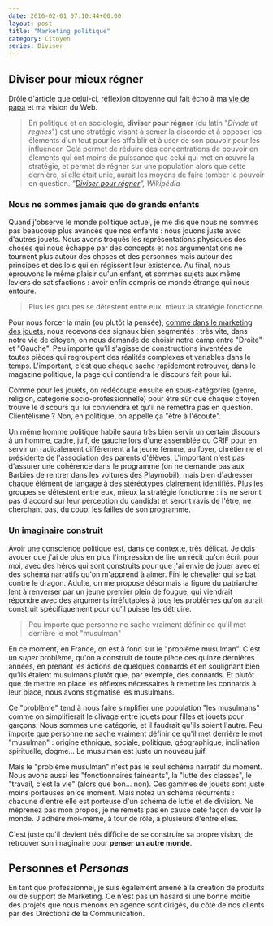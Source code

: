 ```yaml
---
date: 2016-02-01 07:10:44+00:00
layout: post
title: "Marketing politique"
category: Citoyen
series: Diviser
---
```


## Diviser pour mieux régner

Drôle d'article que celui-ci, réflexion citoyenne qui fait écho à ma [vie de papa](/2016/02/division-sur-catalogue/ "Division sur catalogue") et ma vision du Web.

<!-- more -->

> En politique et en sociologie, **diviser pour régner** (du latin "<em lang="latin">Divide ut regnes</em>") est une stratégie visant à semer la discorde et à opposer les éléments d'un tout pour les affaiblir et à user de son pouvoir pour les influencer. Cela permet de réduire des concentrations de pouvoir en éléments qui ont moins de puissance que celui qui met en œuvre la stratégie, et permet de régner sur une population alors que cette dernière, si elle était unie, aurait les moyens de faire tomber le pouvoir en question.
> <cite>"[Diviser pour régner](https://fr.wikipedia.org/wiki/Diviser_pour_r%C3%A9gner)", Wikipédia</cite>

### Nous ne sommes jamais que de grands enfants

Quand j'observe le monde politique actuel, je me dis que nous ne sommes pas beaucoup plus avancés que nos enfants : nous jouons juste avec d'autres jouets. Nous avons troqués les représentations physiques des choses qui nous échappe par des concepts et nos argumentations ne tournent plus autour des choses et des personnes mais autour des principes et des lois qui en régissent leur existence. Au final, nous éprouvons le même plaisir qu'un enfant, et sommes sujets aux même leviers de satisfactions : avoir enfin compris ce monde étrange qui nous entoure.

> Plus les groupes se détestent entre eux, mieux la stratégie fonctionne.

Pour nous forcer la main (ou plutôt la pensée), [comme dans le marketing des jouets](/2016/02/division-sur-catalogue/ "Division sur catalogue"), nous recevons des signaux bien segmentés : très vite, dans notre vie de citoyen, on nous demande de choisir notre camp entre "Droite" et "Gauche". Peu importe qu'il s'agisse de constructions inventées de toutes pièces qui regroupent des réalités complexes et variables dans le temps. L'important, c'est que chaque sache rapidement retrouver, dans le magazine politique, la page qui contiendra le discours fait pour lui.

Comme pour les jouets, on redécoupe ensuite en sous-catégories (genre, religion, catégorie socio-professionnelle) pour être sûr que chaque citoyen trouve le discours qui lui conviendra et qu'il ne remettra pas en question. Clientélisme ? Non, en politique, on appelle ça "être à l'écoute".

Un même homme politique habile saura très bien servir un certain discours à un homme, cadre, juif, de gauche lors d'une assemblée du CRIF pour en servir un radicalement différement à la jeune femme, au foyer, chrétienne et présidente de l'association des parents d'élèves. L'important n'est pas d'assurer une cohérence dans le programme (on ne demande pas aux Barbies de rentrer dans les voitures des Playmobil), mais bien d'adresser chaque élément de langage à des stéréotypes clairement identifiés. Plus les groupes se détestent entre eux, mieux la stratégie fonctionne : ils ne seront pas d'accord sur leur perception du candidat et seront ravis de l'être, ne cherchant pas, du coup, les failles de son programme.

### Un imaginaire construit

Avoir une conscience politique est, dans ce contexte, très délicat. Je dois avouer que j'ai de plus en plus l'impression de lire un récit qu'on écrit pour moi, avec des héros qui sont construits pour que j'ai envie de jouer avec et des schéma narratifs qu'on m'apprend à aimer. Fini le chevalier qui se bat contre le dragon. Adulte, on me propose désormais la figure du patriarche lent à renverser par un jeune premier plein de fougue, qui viendrait répondre avec des arguments irréfutables à tous les problèmes qu'on aurait construit spécifiquement pour qu'il puisse les détruire.

> Peu importe que personne ne sache vraiment définir ce qu'il met derrière le mot "musulman"

En ce moment, en France, on est à fond sur le "problème musulman". C'est un _super_ problème, qu'on a construit de toute pièce ces quinze dernières années, en prenant les actions de quelques connards et en soulignant bien qu'ils étaient musulmans plutôt que, par exemple, des connards. Et plutôt que de mettre en place les réflexes nécessaires à remettre les connards à leur place, nous avons stigmatisé les musulmans. 

Ce "problème" tend à nous faire simplifier une population "les musulmans" comme on simplifierait le clivage entre jouets pour filles et jouets pour garçons. Nous sommes une catégorie, et il faudrait qu'ils soient l'autre. Peu importe que personne ne sache vraiment définir ce qu'il met derrière le mot "musulman" : origine ethnique, sociale, politique, géographique, inclination spirituelle, dogme… Le musulman est juste un nouveau juif.

Mais le "problème musulman" n'est pas le seul schéma narratif du moment. Nous avons aussi les "fonctionnaires fainéants", la "lutte des classes", le "travail, c'est la vie" (alors que bon… non). Ces gammes de jouets sont juste moins porteuses en ce moment. Mais notez un schéma récurrents : chacune d'entre elle est porteuse d'un schéma de lutte et de division. Ne méprenez pas mon propos, je ne remets pas en cause cete façon de voir le monde. J'adhére moi-même, à tour de rôle, à plusieurs d'entre elles.

C'est juste qu'il devient très difficile de se construire sa propre vision, de retrouver son imaginaire pour **penser un autre monde**.

## Personnes et _Personas_

En tant que professionnel, je suis également amené à la création de produits ou de support de Marketing. Ce n'est pas un hasard si une bonne moitié des projets que nous menons en agence sont dirigés, du côté de nos clients par des Directions de la Communication.
